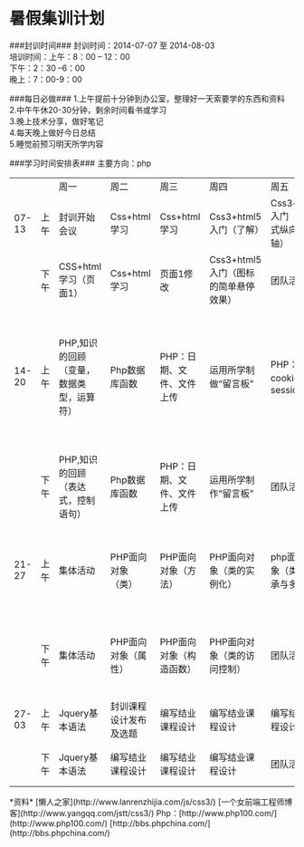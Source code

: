 暑假集训计划
==========
###封训时间###
封训时间：2014-07-07 至 2014-08-03  
培训时间：上午：8：00 – 12：00  
          下午：2：30 –6：00  
          晚上：7：00-9：00
			 

###每日必做###
1.上午提前十分钟到办公室，整理好一天索要学的东西和资料  
2.中午午休20-30分钟，剩余时间看书或学习  
3.晚上技术分享，做好笔记  
4.每天晚上做好今日总结  
5.睡觉前预习明天所学内容  

###学习时间安排表###
主要方向：php
<table>
  <tr>
    <td></td>
    <td></td>
    <td>周一</td>
    <td>周二</td>
    <td>周三</td>    
    <td>周四</td>
    <td>周五</td>
    <td>周六</td>
    <td>周日</td>
  </tr>
  <tr>
    <td>07-13</td>
    <td>上午</td>
    <td>封训开始会议</td>
    <td>Css+html学习</td>
    <td>Css+html学习</td>    
    <td>Css3+html5入门（了解）</td>
    <td>Css3+html5入门（响应式纵向时间轴）</td>
    <td>Css3+html5入门（3D立体图片切换效果）</td>
    <td>制作播放器按钮</td>
  </tr>
 <tr>
    <td></td>
    <td>下午</td>
    <td>CSS+html学习（页面1）</td>
    <td>Css+html学习</td>
    <td>页面1修改</td>    
    <td>Css3+html5入门（图标的简单悬停效果）</td>
    <td>团队活动</td>
    <td>Css3+html5入门（懒人之家）</td>
    <td>同上</td>
  </tr>
 <tr>
    <td>14-20</td>
    <td>上午</td>
    <td>PHP,知识的回顾（变量，数据类型，运算符）</td>
    <td>Php数据库函数</td>
    <td>PHP：日期、文件、文件上传</td>    
    <td>运用所学制做“留言板”</td>
    <td>PHP：cookie、session</td>
    <td>Php+mysql学习（语句）</td>
    <td>Php面向对象（编程介绍与面向过程区别）</td>
  </tr>
 <tr>
    <td></td>
    <td>下午</td>
    <td>PHP,知识的回顾（表达式，控制语句）</td>
    <td>Php数据库函数</td>
    <td>PHP：日期、文件、文件上传</td>    
    <td>运用所学制作“留言板”</td>
    <td>团队活动</td>
    <td>Php+mysql学习（函数）</td>
    <td>Php面向对象（基本特性）</td>
  </tr>
  <tr>
    <td>21-27</td>
    <td>上午</td>
    <td>集体活动</td>
    <td>PHP面向对象（类）</td>
    <td>PHP面向对象（方法）</td>    
    <td>PHP面向对象（类的实例化）</td>
    <td>php面向对象（类的继承与多态）</td>
    <td>php面向对象（类的继承与多态）</td>
    <td>制作简单的面向对象项目</td>
  </tr>
 <tr>
    <td></td>
    <td>下午</td>
    <td>集体活动</td>
    <td>PHP面向对象（属性）</td>
    <td>PHP面向对象（构造函数）</td>    
    <td>PHP面向对象（类的访问控制）</td>
    <td>团队活动</td>
    <td>制作简单的面向对象项目</td>
    <td>制作简单的面向对象项目</td>
  </tr>
 <tr>
    <td>27-03</td>
    <td>上午</td>
    <td>Jquery基本语法</td>
    <td>封训课程设计发布及选题</td>
    <td>编写结业课程设计</td>    
    <td>编写结业课程设计</td>
    <td>编写结业课程设计</td>
    <td>编写结业课程设计</td>
    <td>封训结束答辩</td>
  </tr>
 <tr>
    <td></td>
    <td>下午</td>
    <td>Jquery基本语法</td>
    <td>编写结业课程设计</td>
    <td>编写结业课程设计</td>    
    <td>编写结业课程设计</td>
    <td>团队活动</td>
    <td>撰写封训心得</td>
    <td>封训结束会议</td>
  </tr>
</table>  
*资料*  
[懒人之家](http://www.lanrenzhijia.com/js/css3/)  
[一个女前端工程师博客](http://www.yangqq.com/jstt/css3/)  
Php：[http://www.php100.com/](http://www.php100.com/)  
[http://bbs.phpchina.com/](http://bbs.phpchina.com/)  
                                   

